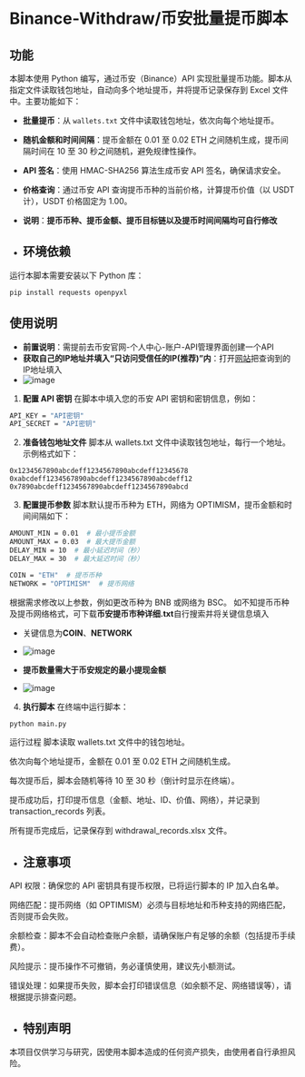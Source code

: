 # Binance-Withdraw/币安批量提币脚本

## 功能

本脚本使用 Python 编写，通过币安（Binance）API 实现批量提币功能。脚本从指定文件读取钱包地址，自动向多个地址提币，并将提币记录保存到 Excel 文件中。主要功能如下：

- **批量提币**：从 `wallets.txt` 文件中读取钱包地址，依次向每个地址提币。
- **随机金额和时间间隔**：提币金额在 0.01 至 0.02 ETH 之间随机生成，提币间隔时间在 10 至 30 秒之间随机，避免规律性操作。
- **API 签名**：使用 HMAC-SHA256 算法生成币安 API 签名，确保请求安全。
- **价格查询**：通过币安 API 查询提币币种的当前价格，计算提币价值（以 USDT 计），USDT 价格固定为 1.00。
- **说明**：**提币币种、提币金额、提币目标链以及提币时间间隔均可自行修改**

- ## 环境依赖

运行本脚本需要安装以下 Python 库：

```bash
pip install requests openpyxl
```


## 使用说明

- **前置说明**：需提前去币安官网-个人中心-账户-API管理界面创建一个API
- **获取自己的IP地址并填入“只访问受信任的IP(推荐)”内**：打开[网站](https://checkip.amazonaws.com)把查询到的IP地址填入
- ![image](https://github.com/user-attachments/assets/5ca587af-42c4-4c96-b3f2-2d99c50dc848)

1. **配置 API 密钥**
在脚本中填入您的币安 API 密钥和密钥信息，例如：

```bash
API_KEY = "API密钥"
API_SECRET = "API密钥"
```

2. **准备钱包地址文件**
脚本从 wallets.txt 文件中读取钱包地址，每行一个地址。示例格式如下：
```plaintext
0x1234567890abcdeff1234567890abcdeff12345678
0xabcdeff1234567890abcdeff1234567890abcdeff12
0x7890abcdeff1234567890abcdeff1234567890abcd
```

3. **配置提币参数**
脚本默认提币币种为 ETH，网络为 OPTIMISM，提币金额和时间间隔如下：
```bash
AMOUNT_MIN = 0.01  # 最小提币金额
AMOUNT_MAX = 0.03  # 最大提币金额
DELAY_MIN = 10  # 最小延迟时间（秒）
DELAY_MAX = 30  # 最大延迟时间（秒）

COIN = "ETH"  # 提币币种
NETWORK = "OPTIMISM"  # 提币网络
```
根据需求修改以上参数，例如更改币种为 BNB 或网络为 BSC。
如不知提币币种及提币网络格式，可下载**币安提币市种详细.txt**自行搜索并将关键信息填入
- 关键信息为**COIN**、**NETWORK**
- ![image](https://github.com/user-attachments/assets/c6840645-6502-49e2-8466-bf088f9933ae)


- **提币数量需大于币安规定的最小提现金额**
- ![image](https://github.com/user-attachments/assets/3dbb2172-03a3-42d5-b822-2e8519fc7a68)

4. **执行脚本**
在终端中运行脚本：
```bash
python main.py
```
运行过程
脚本读取 wallets.txt 文件中的钱包地址。

依次向每个地址提币，金额在 0.01 至 0.02 ETH 之间随机生成。

每次提币后，脚本会随机等待 10 至 30 秒（倒计时显示在终端）。

提币成功后，打印提币信息（金额、地址、ID、价值、网络），并记录到 transaction_records 列表。

所有提币完成后，记录保存到 withdrawal_records.xlsx 文件。


- ## 注意事项

API 权限：确保您的 API 密钥具有提币权限，已将运行脚本的 IP 加入白名单。

网络匹配：提币网络（如 OPTIMISM）必须与目标地址和币种支持的网络匹配，否则提币会失败。

余额检查：脚本不会自动检查账户余额，请确保账户有足够的余额（包括提币手续费）。

风险提示：提币操作不可撤销，务必谨慎使用，建议先小额测试。

错误处理：如果提币失败，脚本会打印错误信息（如余额不足、网络错误等），请根据提示排查问题。


- ## 特别声明
本项目仅供学习与研究，因使用本脚本造成的任何资产损失，由使用者自行承担风险。







